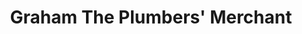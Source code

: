 ---
title: "Graham The Plumbers' Merchant"
url: /braintree/graham-the-plumbers-merchant/
shop: hardware
---